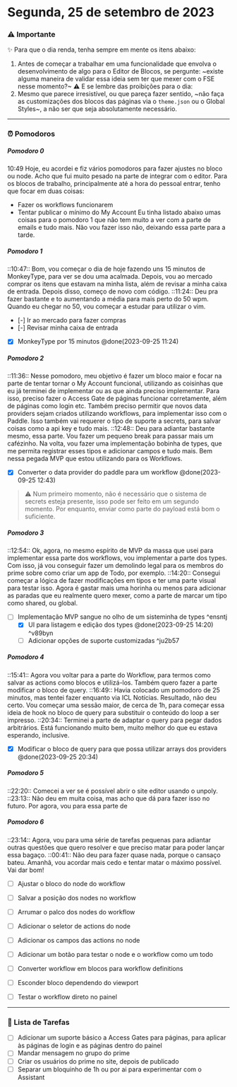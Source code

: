# Segunda, 25 de setembro de 2023
### ⚠️ Importante
✨ Para que o dia renda, tenha sempre em mente os itens abaixo:
1. Antes de começar a trabalhar em uma funcionalidade que envolva o desenvolvimento de algo para o Editor de Blocos, se pergunte: ~existe alguma maneira de validar essa ideia sem ter que mexer com o FSE nesse momento?~
⚠️ E se lembre das proibições para o dia:
1. Mesmo que parece irresistível, ou que pareça fazer sentido, ~não faça as customizações dos blocos das páginas via o `theme.json` ou o Global Styles~, a não ser que seja absolutamente necessário.
---
###  ⏰ Pomodoros
##### Pomodoro 0
10:49 Hoje, eu acordei e fiz vários pomodoros para fazer ajustes no bloco ou node. Acho que fui muito pesado na parte de integrar com o editor. Para os blocos de trabalho, principalmente até a hora do pessoal entrar, tenho que focar em duas coisas:
- Fazer os workflows funcionarem
- Tentar publicar o mínimo do My Account
Eu tinha listado abaixo umas coisas para o pomodoro 1 que não tem muito a ver com a parte de emails e tudo mais. Não vou fazer isso não, deixando essa parte para a tarde.

##### Pomodoro 1
::10:47:: Bom, vou começar o dia de hoje fazendo uns 15 minutos de MonkeyType, para ver se dou uma acalmada. Depois, vou ao mercado comprar os itens que estavam na minha lista, além de revisar a minha caixa de entrada. Depois disso, começo de novo com código.
::11:24:: Deu pra fazer bastante e to aumentando a média para mais perto do 50 wpm. Quando eu chegar no 50, vou começar a estudar para utilizar o vim.
- [-] Ir ao mercado para fazer compras
- [-] Revisar minha caixa de entrada
- [x] MonkeyType por 15 minutos @done(2023-09-25 11:24)

##### Pomodoro 2
::11:36:: Nesse pomodoro, meu objetivo é fazer um bloco maior e focar na parte de tentar tornar o My Account funcional, utilizando as coisinhas que eu já terminei de implementar ou as que ainda preciso implementar. Para isso, preciso fazer o Access Gate de páginas funcionar corretamente, além de páginas como login etc. Também preciso permitir que novos data providers sejam criados utilizando workflows, para implementar isso com o Paddle. Isso também vai requerer o tipo de suporte a secrets, para salvar coisas como a api key e tudo mais.
::12:48:: Deu para adiantar bastante mesmo, essa parte. Vou fazer um pequeno break para passar mais um cafézinho. Na volta, vou fazer uma implementação bobinha de types, que me permita registrar esses tipos e adicionar campos e tudo mais. Bem nessa pegada MVP que estou utilizando para os Workflows.
- [x] Converter o data provider do paddle para um workflow @done(2023-09-25 12:43)
> ⚠️ Num primeiro momento, não é necessário que o sistema de secrets esteja presente, isso pode ser feito em um segundo momento. Por enquanto, enviar como parte do payload está bom o suficiente.

##### Pomodoro 3
::12:54:: Ok, agora, no mesmo espírito de MVP da massa que usei para implementar essa parte dos workflows, vou implementar a parte dos types. Com isso, já vou conseguir fazer um demolindo legal para os membros do prime sobre como criar um app de Todo, por exemplo.
::14:20:: Consegui começar a lógica de fazer modificações em tipos e ter uma parte visual para testar isso. Agora é gastar mais uma horinha ou menos para adicionar as paradas que eu realmente quero mexer, como a parte de marcar um tipo como shared, ou global.
- [ ] Implementação MVP sangue no olho de um sisteminha de types ^ensntj
	- [x] UI para listagem e edição dos types @done(2023-09-25 14:20) ^v89byn
	- [ ] Adicionar opções de suporte customizadas ^ju2b57

##### Pomodoro 4
::15:41:: Agora vou voltar para a parte do Workflow, para termos como salvar as actions como blocos e utilizá-los. Também quero fazer a parte modificar o bloco de query.
::16:49:: Havia colocado um pomodoro de 25 minutos, mas tentei fazer enquanto via ICL Notícias. Resultado, não deu certo.  Vou começar uma sessão maior, de cerca de 1h, para começar essa ideia de hook no bloco de query para substituir o conteúdo do loop a ser impresso.
::20:34:: Terminei a parte de adaptar o query para pegar dados arbitrários. Está funcionando muito bem, muito melhor do que eu estava esperando, inclusive.
- [x] Modificar o bloco de query para que possa utilizar arrays dos providers @done(2023-09-25 20:34)

##### Pomodoro 5
::22:20:: Comecei a ver se é possível abrir o site editor usando o unpoly. 
::23:13:: Não deu em muita coisa, mas acho que dá para fazer isso no futuro. Por agora, vou para essa parte de

##### Pomodoro 6
::23:14:: Agora, vou para uma série de tarefas pequenas para adiantar outras questões que quero resolver e que preciso matar para poder lançar essa bagaço.
::00:41:: Não deu para fazer quase nada, porque o cansaço bateu. Amanhã, vou acordar mais cedo e tentar matar o máximo possível. Vai dar bom!
- [ ] Ajustar o bloco do node do workflow
- [ ] Salvar a posição dos nodes no workflow
- [ ] Arrumar o palco dos nodes do workflow
- [ ] Adicionar o seletor de actions do node
- [ ] Adicionar os campos das actions no node
- [ ] Adicionar um botão para testar o node e o workflow como um todo

- [ ] Converter workflow em blocos para workflow definitions
- [ ] Esconder bloco dependendo do viewport
- [ ] Testar o workflow direto no painel

---
### 🚀 Lista de Tarefas
- [ ] Adicionar um suporte básico a Access Gates para páginas, para aplicar às páginas de login e as páginas dentro do painel
- [ ] Mandar mensagem no grupo do prime
- [ ] Criar os usuários do prime no site, depois de publicado
- [ ] Separar um bloquinho de 1h ou por ai para experimentar com o Assistant